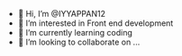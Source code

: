 - 👋 Hi, I’m @IYYAPPAN12
- 👀 I’m interested in Front end development
- 🌱 I’m currently learning coding
- 💞️ I’m looking to collaborate on ...


<!---
IYYAPPAN12/IYYAPPAN12 is a ✨ special ✨ repository because its `README.md` (this file) appears on your GitHub profile.
You can click the Preview link to take a look at your changes.
--->

